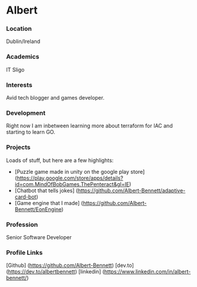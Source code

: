 # Albert

### Location

Dublin/Ireland

### Academics

IT Sligo

### Interests

Avid tech blogger and games developer.

### Development

Right now I am inbetween learning more about terraform for IAC and starting to learn GO.

### Projects

Loads of stuff, but here are a few highlights:
- [Puzzle game made in unity on the google play store] (https://play.google.com/store/apps/details?id=com.MindOfBobGames.ThePenteract&gl=IE)
- [Chatbot that tells jokes] (https://github.com/Albert-Bennett/adaptive-card-bot)
- [Game engine that I made] (https://github.com/Albert-Bennett/EonEngine)

### Profession

Senior Software Developer

### Profile Links

[Github] (https://github.com/Albert-Bennett)
[dev.to] (https://dev.to/albertbennett)
[linkedin] (https://www.linkedin.com/in/albert-bennett/)